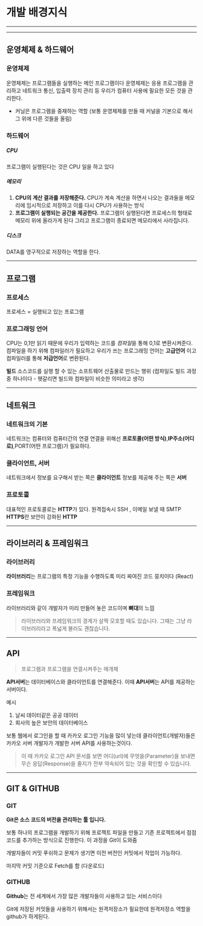 # 개발 배경지식

---

---

## 운영체제 & 하드웨어

### 운영체제

운영체제는 프로그램들을 실행하는 메인 프로그램이다
운영체제는 응용 프로그램을 관리하고 네트워크 통신, 입출력 장치 관리 등 우리가 컴퓨터 사용에 필요한 모든 것을 관리한다.

- 커닐은 프로그램을 중재하는 역할 (보통 운영체제를 만들 때 커널을 기본으로 해서 그 위에 다른 것들을 올림)

### 하드웨어

##### CPU

프로그램이 실행된다는 것은 CPU 일을 하고 있다

##### 메모리

1. **CPU의 계산 결과를 저장해준다.**
   CPU가 계속 계산을 하면서 나오는 결과들을 메모리에 임시적으로 저장하고 이를 다시 CPU가 사용하는 방식
2. **프로그램이 실행되는 공간을 제공한다.**
   프로그램이 실행된다면 프로세스의 형태로 메모리 위에 올라가게 된다
   그리고 프로그램이 종료되면 메모리에서 사라집니다.

##### 디스크

DATA를 영구적으로 저장하는 역할을 한다.

---

## 프로그램

### 프로세스

프로세스 = 실행되고 있는 프로그램

### 프로그래밍 언어

CPU는 0,1만 읽기 때문에 우리가 입력하는 코드를 *컴파일*을 통해 0,1로 변환시켜준다.
컴파일을 하기 위해 컴파일러가 필요하고 우리가 쓰는 프로그래밍 언어는 **고급언어** 이고 컴파일러를 통해 **저급언어**로 변환된다.

**빌드** 소스코드를 실행 할 수 있는 소프트웨어 산출물로 만드는 행위
(컴파일도 빌드 과정 중 하나이다 - 헷갈리면 빌드와 컴파일이 비슷한 의미라고 생각)

---

## 네트워크

### 네트워크의 기본

네트워크는 컴퓨터와 컴퓨터간의 연결
연결을 위해선 **프로토콜(어떤 방식)**,**IP주소(어디로)**,PORT(어떤 프로그램)가 필요하다.

### 클라이언트, 서버

네트워크에서 정보를 요구해서 받는 쪽은 **클라이언트**
정보를 제공해 주는 쪽은 **서버**

### 프로토콜

대표적인 프로토콜로는 **HTTP**가 있다. 원격접속시 SSH , 이메일 보낼 때 SMTP
**HTTPS**란 보안이 강화된 **HTTP**

---

## 라이브러리 & 프레임워크

### 라이브러리

**라이브러리**는 프로그램의 특정 기능을 수행하도록 미리 짜여진 코드 뭉치이다 (React)

### 프레임워크

라이브러리와 같이 개발자가 미리 만들어 놓은 코드이며 **뼈대**의 느낌

> 라이브러리와 프레임워크의 경계가 살짝 모호할 때도 있습니다.
> 그때는 그냥 라이브러리라고 폭넓게 불러도 괜찮습니다.

---

## API

> 프로그램과 프로그램을 연결시켜주는 매개체

**API서버**는 데이터베이스와 클라이언트를 연결해준다.
이때 **API서버**는 API를 제공하는 서버이다.

예시

1. 날씨 데이터같은 공공 데이터
2. 회사의 높은 보안의 데이터베이스

보통 웹에서 로그인을 할 때 카카오 로그인 기능을 많이 넣는데 클라이언트(개발자)들은 카카오 서버 개발자가 개발한 서버 API를 사용하는것이다.

> 이 때 카카오 로그인 API 문서를 보면 어디(url)에 무엇을(Parameter)을 보내면 무슨 응답(Response)을 줄지가 전부 약속되어 있는 것을 확인할 수 있습니다.

---

## GIT & GITHUB

### GIT

**Git은 소스 코드의 버전을 관리하는 툴 입니다.**

보통 하나의 프로그램을 개발하기 위해 프로젝트 파일을 만들고 기존 프로젝트에서 점점 코드를 추가하는 방식으로 진행한다. 이 과정을 Git이 도와줌

개발자들이 커밋 푸쉬하고 문제가 생기면 이전 버전인 커밋에서 작업이 가능하다.

마지막 커밋 기준으로 Fetch를 함 (다운로드)

### GITHUB

**Github**는 전 세계에서 가장 많은 개발자들이 사용하고 있는 서비스이다

Git에 저장된 커밋들을 사용하기 위해서는 원격저장소가 필요한데 원격저장소 역할을 github가 하게된다.
